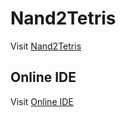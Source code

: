 # Nand2Tetris

Visit [Nand2Tetris](https://www.nand2tetris.org)

## Online IDE

Visit [Online IDE](https://nand2tetris.github.io/web-ide/chip)


